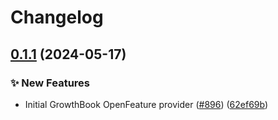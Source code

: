 # Changelog

## [0.1.1](https://github.com/open-feature/js-sdk-contrib/compare/growthbook-client-provider-v0.1.0...growthbook-client-provider-v0.1.1) (2024-05-17)


### ✨ New Features

* Initial GrowthBook OpenFeature provider ([#896](https://github.com/open-feature/js-sdk-contrib/issues/896)) ([62ef69b](https://github.com/open-feature/js-sdk-contrib/commit/62ef69b05710b34f99cbc4da1e947f59f97bc00c))
